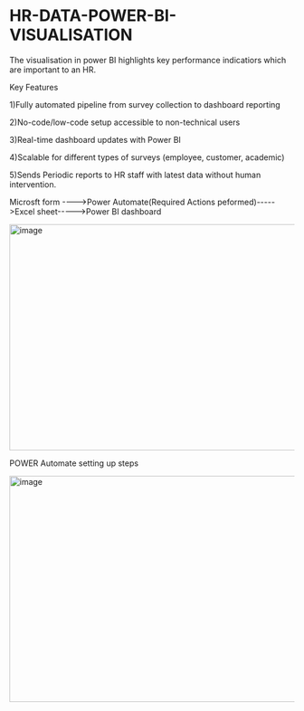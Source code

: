 # HR-DATA-POWER-BI-VISUALISATION

The visualisation in power BI highlights key performance indicatiors which are important to an HR.




Key Features


1)Fully automated pipeline from survey collection to dashboard reporting


2)No-code/low-code setup accessible to non-technical users


3)Real-time dashboard updates with Power BI


4)Scalable for different types of surveys (employee, customer, academic)


5)Sends Periodic reports to HR staff with latest data without human intervention.


Microsft form ---->Power Automate(Required Actions peformed)----->Excel sheet----->Power BI dashboard



<img width="600" height="400" alt="image" src="https://github.com/user-attachments/assets/24f698af-12d7-4da9-8af6-82085b499702" />




POWER Automate setting up steps


<img width="600" height="400" alt="image" src="https://github.com/user-attachments/assets/59cb0672-7a8f-4a2a-943d-2632511042c8" />
